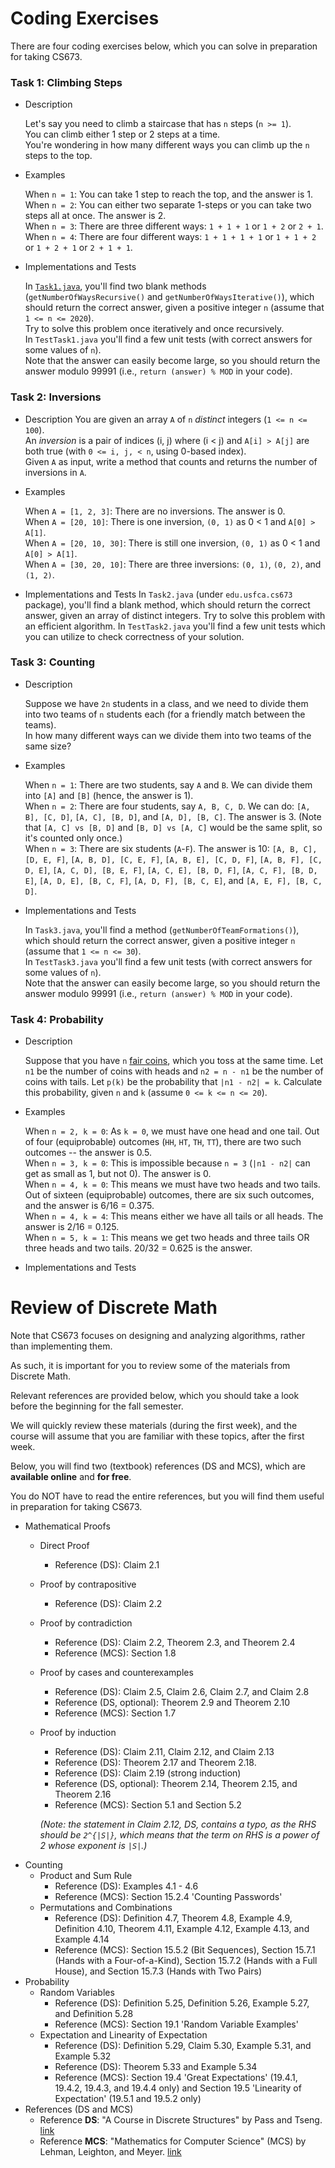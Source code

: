 # Coding Exercises

There are four coding exercises below, which you can solve in preparation for taking CS673.


### Task 1: Climbing Steps
- Description

   Let's say you need to climb a staircase that has `n` steps (`n >= 1`).  
   You can climb either 1 step or 2 steps at a time.  
   You're wondering in how many different ways you can climb up the `n` steps to the top.  
- Examples

   When `n = 1`: You can take 1 step to reach the top, and the answer is 1.  
   When `n = 2`: You can either two separate 1-steps or you can take two steps all at once. The answer is 2.  
   When `n = 3`: There are three different ways: `1 + 1 + 1` or `1 + 2` or `2 + 1`.  
   When `n = 4`: There are four different ways: `1 + 1 + 1 + 1` or `1 + 1 + 2` or `1 + 2 + 1` or `2 + 1 + 1`.  
- Implementations and Tests

   In [`Task1.java`](java/student/src/main/java/edu/usfca/cs673/), you'll find two blank methods (`getNumberOfWaysRecursive()` and `getNumberOfWaysIterative()`), which should return the correct answer, given a positive integer `n` (assume that `1 <= n <= 2020`).  
   Try to solve this problem once iteratively and once recursively.  
   In `TestTask1.java` you'll find a few unit tests (with correct answers for some values of `n`).  
   Note that the answer can easily become large, so you should return the answer modulo 99991 (i.e., `return (answer) % MOD` in your code).

### Task 2: Inversions
- Description
   You are given an array `A` of `n` *distinct* integers (`1 <= n <= 100`).  
   An *inversion* is a pair of indices (i, j) where (i < j) and `A[i] > A[j]` are both true (with `0 <= i, j, < n`, using 0-based index).  
   Given `A` as input, write a method that counts and returns the number of inversions in `A`.

- Examples

  When `A = [1, 2, 3]`: There are no inversions. The answer is 0.  
  When `A = [20, 10]`: There is one inversion, `(0, 1)` as 0 < 1 and `A[0] > A[1]`.  
  When `A = [20, 10, 30]`: There is still one inversion, `(0, 1)` as 0 < 1 and `A[0] > A[1]`.  
  When `A = [30, 20, 10]`: There are three inversions: `(0, 1)`, `(0, 2)`, and `(1, 2)`.

- Implementations and Tests
   In `Task2.java` (under `edu.usfca.cs673` package), you'll find a blank method, which should return the correct answer, given an array of distinct integers.
   Try to solve this problem with an efficient algorithm.
   In `TestTask2.java` you'll find a few unit tests which you can utilize to check correctness of your solution.

### Task 3: Counting
- Description
  
   Suppose we have `2n` students in a class, and we need to divide them into two teams of `n` students each (for a friendly match between the teams).  
   In how many different ways can we divide them into two teams of the same size?

- Examples
   
   When `n = 1`: There are two students, say `A` and `B`. We can divide them into `[A]` and `[B]` (hence, the answer is 1).  
   When `n = 2`: There are four students, say `A, B, C, D`. We can do: `[A, B], [C, D]`, `[A, C], [B, D]`, and `[A, D], [B, C]`. The answer is 3. (Note that `[A, C] vs [B, D]` and `[B, D] vs [A, C]` would be the same split, so it's counted only once.)  
   When `n = 3`: There are six students (`A`-`F`). The answer is 10: `[A, B, C], [D, E, F]`, `[A, B, D], [C, E, F]`, `[A, B, E], [C, D, F]`, `[A, B, F], [C, D, E]`, `[A, C, D], [B, E, F]`, `[A, C, E], [B, D, F]`, `[A, C, F], [B, D, E]`, `[A, D, E], [B, C, F]`, `[A, D, F], [B, C, E]`, and `[A, E, F], [B, C, D]`.
- Implementations and Tests

   In `Task3.java`, you'll find a  method (`getNumberOfTeamFormations()`), which should return the correct answer, given a positive integer `n` (assume that `1 <= n <= 30`).  
   In `TestTask3.java` you'll find a few unit tests (with correct answers for some values of `n`).  
   Note that the answer can easily become large, so you should return the answer modulo 99991 (i.e., `return (answer) % MOD` in your code).

### Task 4: Probability
- Description
  
   Suppose that you have `n` [fair coins](https://en.wikipedia.org/wiki/Fair_coin), which you toss at the same time. Let `n1` be the number of coins with heads and `n2 = n - n1` be the number of coins with tails.
   Let `p(k)` be the probability that `|n1 - n2| = k`.
   Calculate this probability, given `n` and `k` (assume `0 <= k <= n <= 20`).
   
- Examples

   When `n = 2, k = 0`: As `k = 0`, we must have one head and one tail. Out of four (equiprobable) outcomes (`HH`, `HT`, `TH`, `TT`), there are two such outcomes -- the answer is 0.5.  
   When `n = 3, k = 0`: This is impossible because `n = 3` (`|n1 - n2|` can get as small as 1, but not 0). The answer is 0.  
   When `n = 4, k = 0`: This means we must have two heads and two tails. Out of sixteen (equiprobable) outcomes, there are six such outcomes, and the answer is 6/16 = 0.375.   
   When `n = 4, k = 4`: This means either we have all tails or all heads. The answer is 2/16 = 0.125.  
   When `n = 5, k = 1`: This means we get two heads and three tails OR three heads and two tails. 20/32 = 0.625 is the answer.
- Implementations and Tests


# Review of Discrete Math

Note that CS673 focuses on designing and analyzing algorithms, rather than implementing them.

As such, it is important for you to review some of the materials from Discrete Math.

Relevant references are provided below, which you should take a look before the beginning for the fall semester.

We will quickly review these materials (during the first week), and the course will assume that you are familiar with these topics, after the first week.

Below, you will find two (textbook) references (DS and MCS), which are **available online** and **for free**.

You do NOT have to read the entire references, but you will find them useful in preparation for taking CS673.

- Mathematical Proofs
  - Direct Proof 
    - Reference (DS): Claim 2.1
  - Proof by contrapositive 
    - Reference (DS): Claim 2.2
  - Proof by contradiction 
    - Reference (DS): Claim 2.2, Theorem 2.3, and Theorem 2.4
    - Reference (MCS): Section 1.8
  - Proof by cases and counterexamples
    - Reference (DS): Claim 2.5, Claim 2.6, Claim 2.7, and Claim 2.8
    - Reference (DS, optional): Theorem 2.9 and Theorem 2.10
    - Reference (MCS): Section 1.7
  - Proof by induction
    - Reference (DS): Claim 2.11, Claim 2.12, and Claim 2.13     
    - Reference (DS): Theorem 2.17 and Theorem 2.18.
    - Reference (DS): Claim 2.19 (strong induction)
    - Reference (DS, optional): Theorem 2.14, Theorem 2.15, and Theorem 2.16
    - Reference (MCS): Section 5.1 and Section 5.2
    
    *(Note: the statement in Claim 2.12, DS, contains a typo, as the RHS should be `2^{|S|}`, which means that the term on RHS is a power of 2 whose exponent is `|S|`.)*
- Counting    
  - Product and Sum Rule
    - Reference (DS): Examples 4.1 - 4.6
    - Reference (MCS): Section 15.2.4 'Counting Passwords'
  - Permutations and Combinations
    - Reference (DS): Definition 4.7, Theorem 4.8, Example 4.9, Definition 4.10, Theorem 4.11, Example 4.12, Example 4.13, and Example 4.14
    - Reference (MCS): Section 15.5.2 (Bit Sequences), Section 15.7.1 (Hands with a Four-of-a-Kind), Section 15.7.2 (Hands with a Full House), and Section 15.7.3 (Hands with Two Pairs)
- Probability
  - Random Variables
    - Reference (DS): Definition 5.25, Definition 5.26, Example 5.27, and Definition 5.28
    - Reference (MCS): Section 19.1 'Random Variable Examples'
  - Expectation and Linearity of Expectation
    - Reference (DS): Definition 5.29, Claim 5.30, Example 5.31, and Example 5.32
    - Reference (DS): Theorem 5.33 and Example 5.34
    - Reference (MCS): Section 19.4 'Great Expectations' (19.4.1, 19.4.2, 19.4.3, and 19.4.4 only) and Section 19.5 'Linearity of Expectation' (19.5.1 and 19.5.2 only)
- References (DS and MCS)  
  - Reference **DS**: "A Course in Discrete Structures" by Pass and Tseng. [link](https://courses.cs.cornell.edu/cs2800/2017sp/handouts/pass_tseng_discmath.pdf)
  - Reference **MCS**: "Mathematics for Computer Science" (MCS) by Lehman, Leighton, and Meyer. [link](https://courses.cs.cornell.edu/cs2800/2017fa/handouts/mcs.pdf)

